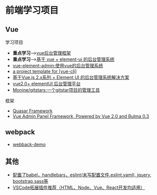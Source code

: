 # 前端学习项目


## Vue
学习项目
- **重点学习**-->[vue后台管理框架](https://github.com/herozhou/vue-framework-wz)
- **重点学习**-->[基于 vue + element-ui 的后台管理系统](https://github.com/bailicangdu/vue2-manage)
- [vue-element-admin:使用vue的后台管理系统](https://github.com/PanJiaChen/vue-element-admin)
- [a project template for [vue-cli]](https://github.com/taylorchen709/vue-admin)
- [基于Vue.js 2.x系列 + Element UI 的后台管理系统解决方案](https://github.com/lin-xin/vue-manage-system)
- [vue2.0+ elementUI 后台管理平台](https://github.com/suweiteng/vue2-management-platform)
- [Monine/gitstars:一个gitstar项目的管理工具](https://github.com/Monine/gitstars)

框架
- [Quasar Framework](https://github.com/quasarframework/quasar)
- [Vue Admin Panel Framework, Powered by Vue 2.0 and Bulma 0.3](https://github.com/vue-bulma/vue-admin)

## webpack
- [webback-demo](https://github.com/ruanyf/webpack-demos)


## 其他
- [配置了babel，handlebars，eslint(未写配置文件.eslint.yaml), jquery, bootstrap,sass等](https://github.com/tstrilogy/webpack-handlebars-template)
- [VSCode拓展插件推荐（HTML、Node、Vue、React开发均适用）](https://github.com/varHarrie/Dawn-Blossoms/issues/10)


